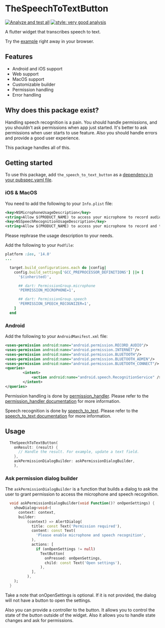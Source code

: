 # TheSpeechToTextButton

[![Analyze and test all][analyze_and_test_badge]][analyze_and_test_link]
[![style: very good analysis][very_good_analysis_badge]][very_good_analysis_link]

A flutter widget that transcribes speech to text.

Try the [example][example_link] right away in your browser.

## Features

- Android and iOS support
- Web support
- MacOS support
- Customizable builder
- Permission handling
- Error handling

## Why does this package exist?

Handling speech recognition is a pain. You should handle permissions, and you shouldn't ask permissions when app just started. It's better to ask permissions when user starts to use feature. Also you should handle errors and provide a good user experience.

This package handles all of this.

## Getting started

To use this package, add `the_speech_to_text_button` as a [dependency in your pubspec.yaml file](https://flutter.dev/docs/development/packages-and-plugins/using-packages).

### iOS & MacOS

You need to add the following to your `Info.plist` file:

```xml
<key>NSMicrophoneUsageDescription</key>
<string>Allow $(PRODUCT_NAME) to access your microphone to record audio to transcribe text</string>
<key>NSSpeechRecognitionUsageDescription</key>
<string>Allow $(PRODUCT_NAME) to access your microphone to record and transcribe audio to text</string>
```

Please rephrase the usage description to your needs.

Add the following to your `Podfile`:

```ruby
platform :ios, '14.0'
...

  target.build_configurations.each do |config|
    config.build_settings['GCC_PREPROCESSOR_DEFINITIONS'] ||= [
      '$(inherited)',

      ## dart: PermissionGroup.microphone
      'PERMISSION_MICROPHONE=1',

      ## dart: PermissionGroup.speech
      'PERMISSION_SPEECH_RECOGNIZER=1',
    ]
  end
```

### Android

Add the following to your `AndroidManifest.xml` file:

```xml
<uses-permission android:name="android.permission.RECORD_AUDIO"/>
<uses-permission android:name="android.permission.INTERNET"/>
<uses-permission android:name="android.permission.BLUETOOTH"/>
<uses-permission android:name="android.permission.BLUETOOTH_ADMIN"/>
<uses-permission android:name="android.permission.BLUETOOTH_CONNECT"/>
<queries>
        <intent>
            <action android:name="android.speech.RecognitionService" />
        </intent>
</queries>
```

Permission handling is done by [permission_handler][permission_handler_link]. Please refer to the [permission_handler documentation][permission_handler_docs] for more information.

Speech recognition is done by [speech_to_text][speech_to_text_link]. Please refer to the [speech_to_text documentation][speech_to_text_docs] for more information.

## Usage

```dart
  TheSpeechToTextButton(
    onResult: (result) {
      // Handle the result. For example, update a text field.
    },
    askPermissionDialogBuilder: askPermissionDialogBuilder,
    ),
```

### Ask permission dialog builder

The `askPermissionDialogBuilder` is a function that builds a dialog to ask the user to grant permission to access the microphone and speech recognition.

```dart
  void askPermissionDialogBuilder(void Function()? onOpenSettings) {
    showDialog<void>(
      context: context,
      builder:
          (context) => AlertDialog(
            title: const Text('Permission required'),
            content: const Text(
              'Please enable microphone and speech recognition',
            ),
            actions: [
              if (onOpenSettings != null)
                TextButton(
                  onPressed: onOpenSettings,
                  child: const Text('Open settings'),
                ),
            ],
          ),
    );
  }
```

Take a note that onOpenSettings is optional. If it is not provided, the dialog will not have a button to open the settings.

Also you can provide a controller to the button. It allows you to control the state of the button outside of the widget. Also it allows you to handle state changes and ask for permissions.

[analyze_and_test_badge]: https://github.com/nesquikm/the_speech_to_text_button/actions/workflows/analyze-and-test.yaml/badge.svg
[analyze_and_test_link]: https://github.com/nesquikm/the_speech_to_text_button/actions/workflows/analyze-and-test.yaml
[very_good_analysis_badge]: https://img.shields.io/badge/style-very_good_analysis-B22C89.svg
[very_good_analysis_link]: https://pub.dev/packages/very_good_analysis
[permission_handler_link]: https://pub.dev/packages/permission_handler
[permission_handler_docs]: https://pub.dev/documentation/permission_handler/latest
[speech_to_text_link]: https://pub.dev/packages/speech_to_text
[speech_to_text_docs]: https://pub.dev/documentation/speech_to_text/latest
[example_link]: https://nesquikm.github.io/the_speech_to_text_button
